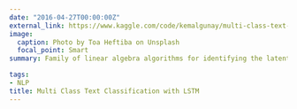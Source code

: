 ```yaml
---
date: "2016-04-27T00:00:00Z"
external_link: https://www.kaggle.com/code/kemalgunay/multi-class-text-classification-with-lstm
image:
  caption: Photo by Toa Heftiba on Unsplash
  focal_point: Smart
summary: Family of linear algebra algorithms for identifying the latent structure in data representAs we have previously shown, machine learning may be used in a variety of ways to automatically classify texts or documents.

tags: 
- NLP
title: Multi Class Text Classification with LSTM
---
```

